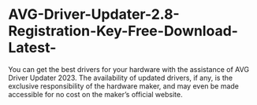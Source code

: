 # AVG-Driver-Updater-2.8-Registration-Key-Free-Download-Latest-
You can get the best drivers for your hardware with the assistance of AVG Driver Updater 2023. The availability of updated drivers, if any, is the exclusive responsibility of the hardware maker, and may even be made accessible for no cost on the maker’s official website.
